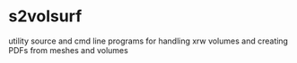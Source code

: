 s2volsurf
=========

utility source and cmd line programs for handling xrw volumes and creating PDFs from meshes and volumes
